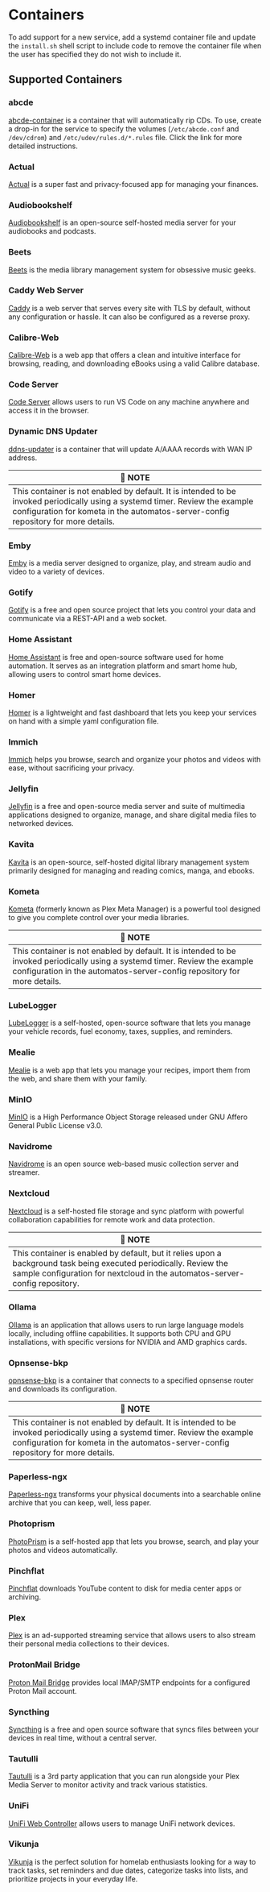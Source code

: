 # Containers

To add support for a new service, add a systemd container file and update the `install.sh` shell script to include code to remove the container file when the user has specified they do not wish to include it.

## Supported Containers

### abcde

[abcde-container](https://github.com/cubt85iz/abcde-container) is a container that will automatically rip CDs. To use, create a drop-in for the service to specify the volumes (`/etc/abcde.conf` and `/dev/cdrom`) and `/etc/udev/rules.d/*.rules` file. Click the link for more detailed instructions.

### Actual

[Actual](https://actualbudget.org) is a super fast and privacy-focused app for managing your finances.

### Audiobookshelf

[Audiobookshelf](https://www.audiobookshelf.org/docs) is an open-source self-hosted media server for your audiobooks and podcasts.

### Beets

[Beets](https://beets.io) is the media library management system for obsessive music geeks.

### Caddy Web Server

[Caddy](https://caddyserver.com) is a web server that serves every site with TLS by default, without any configuration or hassle. It can also be configured as a reverse proxy.

### Calibre-Web

[Calibre-Web](https://github.com/janeczku/calibre-web) is a web app that offers a clean and intuitive interface for browsing, reading, and downloading eBooks using a valid Calibre database.

### Code Server

[Code Server](https://github.com/coder/code-server) allows users to run VS Code on any machine anywhere and access it in the browser.

### Dynamic DNS Updater

[ddns-updater](https://github.com/cubt85iz/ddns-updater.git) is a container that will update A/AAAA records with WAN IP address.

| :memo: **NOTE** |
|--|
| This container is not enabled by default. It is intended to be invoked periodically using a systemd timer. Review the example configuration for kometa in the automatos-server-config repository for more details.|

### Emby

[Emby](https://emby.media) is a media server designed to organize, play, and stream audio and video to a variety of devices.

### Gotify

[Gotify](https://gotify.net) is a free and open source project that lets you control your data and communicate via a REST-API and a web socket.

### Home Assistant

[Home Assistant](https://www.home-assistant.io) is free and open-source software used for home automation. It serves as an integration platform and smart home hub, allowing users to control smart home devices.

### Homer

[Homer](https://github.com/bastienwirtz/homer) is a lightweight and fast dashboard that lets you keep your services on hand with a simple yaml configuration file.

### Immich

[Immich](https://immich.app) helps you browse, search and organize your photos and videos with ease, without sacrificing your privacy.

### Jellyfin

[Jellyfin](https://jellyfin.org) is a free and open-source media server and suite of multimedia applications designed to organize, manage, and share digital media files to networked devices.

### Kavita

[Kavita](https://www.kavitareader.com/) is an open-source, self-hosted digital library management system primarily designed for managing and reading comics, manga, and ebooks.

### Kometa

[Kometa](https://kometa.wiki) (formerly known as Plex Meta Manager) is a powerful tool designed to give you complete control over your media libraries.

| :memo: **NOTE** |
|--|
| This container is not enabled by default. It is intended to be invoked periodically using a systemd timer. Review the example configuration in the automatos-server-config repository for more details.|

### LubeLogger

[LubeLogger](https://lubelogger.com) is a self-hosted, open-source software that lets you manage your vehicle records, fuel economy, taxes, supplies, and reminders.

### Mealie

[Mealie](https://mealie.io) is a web app that lets you manage your recipes, import them from the web, and share them with your family.

### MinIO

[MinIO](https://github.com/minio/minio) is a High Performance Object Storage released under GNU Affero General Public License v3.0.

### Navidrome

[Navidrome](https://www.navidrome.org) is an open source web-based music collection server and streamer.

### Nextcloud

[Nextcloud](https://nextcloud.com) is a self-hosted file storage and sync platform with powerful collaboration capabilities for remote work and data protection.

| :memo: **NOTE** |
|--|
| This container is enabled by default, but it relies upon a background task being executed periodically. Review the sample configuration for nextcloud in the automatos-server-config repository.|

### Ollama

[Ollama](https://github.com/ollama/ollama) is an application that allows users to run large language models locally, including offline capabilities. It supports both CPU and GPU installations, with specific versions for NVIDIA and AMD graphics cards.

### Opnsense-bkp

[opnsense-bkp](https://github.com/cubt85iz/opnsense-bkp.github) is a container that connects to a specified opnsense router and downloads its configuration.

| :memo: **NOTE** |
|--|
| This container is not enabled by default. It is intended to be invoked periodically using a systemd timer. Review the example configuration for kometa in the automatos-server-config repository for more details.|

### Paperless-ngx

[Paperless-ngx](https://docs.paperless-ngx.com/) transforms your physical documents into a searchable online archive that you can keep, well, less paper.

### Photoprism

[PhotoPrism](https://www.photoprism.app) is a self-hosted app that lets you browse, search, and play your photos and videos automatically.

### Pinchflat

[Pinchflat](https://github.com/kieraneglin/pinchflat) downloads YouTube content to disk for media center apps or archiving.

### Plex

[Plex](https://plex.tv) is an ad-supported streaming service that allows users to also stream their personal media collections to their devices.

### ProtonMail Bridge

[Proton Mail Bridge](https://github.com/ProtonMail/proton-bridge) provides local IMAP/SMTP endpoints for a configured Proton Mail account.

### Syncthing

[Syncthing](https://syncthing.net) is a free and open source software that syncs files between your devices in real time, without a central server.

### Tautulli

[Tautulli](https://tautulli.com) is a 3rd party application that you can run alongside your Plex Media Server to monitor activity and track various statistics.

### UniFi

[UniFi Web Controller](https://www.ui.com) allows users to manage UniFi network devices.

### Vikunja

[Vikunja](https://vikunja.io) is the perfect solution for homelab enthusiasts looking for a way to track tasks, set reminders and due dates, categorize tasks into lists, and prioritize projects in your everyday life.
